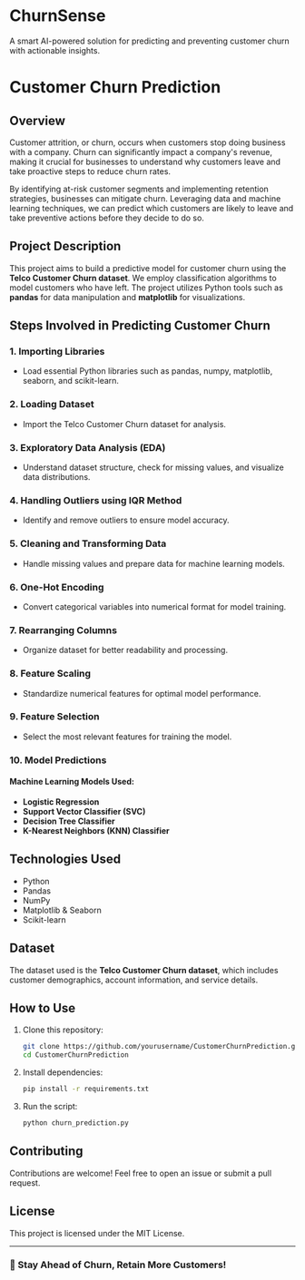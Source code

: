 # ChurnSense
A smart AI-powered solution for predicting and preventing customer churn with actionable insights.
# Customer Churn Prediction

## Overview
Customer attrition, or churn, occurs when customers stop doing business with a company. Churn can significantly impact a company's revenue, making it crucial for businesses to understand why customers leave and take proactive steps to reduce churn rates.

By identifying at-risk customer segments and implementing retention strategies, businesses can mitigate churn. Leveraging data and machine learning techniques, we can predict which customers are likely to leave and take preventive actions before they decide to do so.

## Project Description
This project aims to build a predictive model for customer churn using the **Telco Customer Churn dataset**. We employ classification algorithms to model customers who have left. The project utilizes Python tools such as **pandas** for data manipulation and **matplotlib** for visualizations.

## Steps Involved in Predicting Customer Churn

### 1. Importing Libraries
- Load essential Python libraries such as pandas, numpy, matplotlib, seaborn, and scikit-learn.

### 2. Loading Dataset
- Import the Telco Customer Churn dataset for analysis.

### 3. Exploratory Data Analysis (EDA)
- Understand dataset structure, check for missing values, and visualize data distributions.

### 4. Handling Outliers using IQR Method
- Identify and remove outliers to ensure model accuracy.

### 5. Cleaning and Transforming Data
- Handle missing values and prepare data for machine learning models.

### 6. One-Hot Encoding
- Convert categorical variables into numerical format for model training.

### 7. Rearranging Columns
- Organize dataset for better readability and processing.

### 8. Feature Scaling
- Standardize numerical features for optimal model performance.

### 9. Feature Selection
- Select the most relevant features for training the model.

### 10. Model Predictions
#### Machine Learning Models Used:
- **Logistic Regression**
- **Support Vector Classifier (SVC)**
- **Decision Tree Classifier**
- **K-Nearest Neighbors (KNN) Classifier**

## Technologies Used
- Python
- Pandas
- NumPy
- Matplotlib & Seaborn
- Scikit-learn

## Dataset
The dataset used is the **Telco Customer Churn dataset**, which includes customer demographics, account information, and service details.

## How to Use
1. Clone this repository:
   ```sh
   git clone https://github.com/yourusername/CustomerChurnPrediction.git
   cd CustomerChurnPrediction
   ```
2. Install dependencies:
   ```sh
   pip install -r requirements.txt
   ```
3. Run the script:
   ```sh
   python churn_prediction.py
   ```

## Contributing
Contributions are welcome! Feel free to open an issue or submit a pull request.

## License
This project is licensed under the MIT License.

---

### 🚀 Stay Ahead of Churn, Retain More Customers!

